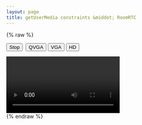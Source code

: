 ```yaml
---
layout: page
title: getUserMedia constraints &middot; RoomRTC
---
```


<!-- load styles cdn -->
<link href="{{ site.baseurl }}/latest/style.css" rel="stylesheet" type="text/css" media="screen" />

{% raw %}
<style>
video {
	background: none;
	height: auto;
	width: auto;
}
</style>
<div ng-app="demo" ng-controller="roomController">
    <div class="media-controls">
        <input type="button" value="Stop" ng-click="stop()">&nbsp;
        <input type="button" value="QVGA" ng-click="qvga()">
        <input type="button" value="VGA" ng-click="vga()">
        <input type="button" value="HD" ng-click="hd()">
    </div>
    <p bind="dimensions"></p>
    <video class="mirror" ng-src="{{localVideo}}" autoplay="true"></video>
</div>
{% endraw %}

<script src="{{ site.baseurl }}/latest/roomrtc.min.js"></script>
<script src="{{ site.baseurl }}/latest/angular-v1.4.9.js"></script>
<script type="text/javascript">
    angular.module("demo", [])
        .controller("roomController", function ($scope, $timeout, $sce) {
            $scope.localVideo = null;
            var qvgaConstraints = {
                video: {
                    mandatory: {
                        maxWidth: 320,
                        maxHeight: 180
                    }
                }
            };

            var vgaConstraints = {
                video: {
                    mandatory: {
                        maxWidth: 640,
                        maxHeight: 360
                    }
                }
            };

            var hdConstraints = {
                video: {
                    mandatory: {
                        minWidth: 1280,
                        minHeight: 720
                    }
                }
            };

            var roomrtc = new RoomRTC();
            var video = document.querySelector('video');

            video.addEventListener('play', function() {
                $timeout(function() {
                    $scope.dimensions = 'Actual video dimensions: ' + video.videoWidth +
    'x' + video.videoHeight + 'px.';
                }, 500);
            });

            /**
                * Setup control buttons
                * */
            $scope.stop = function () {
                $scope.localVideo = null;
                roomrtc.stop();
            }

            $scope.qvga = function () {
                $scope.stop();
                roomrtc.initMediaSource(qvgaConstraints).then(stream => {
                    var streamUrl = roomrtc.getStreamAsUrl(stream);
                    $timeout(function () {
                        $scope.localVideo = $sce.trustAsResourceUrl(streamUrl);
                    });
                });
            }

            $scope.vga = function () {
                $scope.stop();
                roomrtc.initMediaSource(vgaConstraints).then(stream => {
                    var streamUrl = roomrtc.getStreamAsUrl(stream);
                    $timeout(function () {
                        $scope.localVideo = $sce.trustAsResourceUrl(streamUrl);
                    });
                });
            }

            $scope.hd = function () {
                $scope.stop();
                roomrtc.initMediaSource(hdConstraints).then(stream => {
                    var streamUrl = roomrtc.getStreamAsUrl(stream);
                    $timeout(function () {
                        $scope.localVideo = $sce.trustAsResourceUrl(streamUrl);
                    });
                });
            }
        });
</script>
